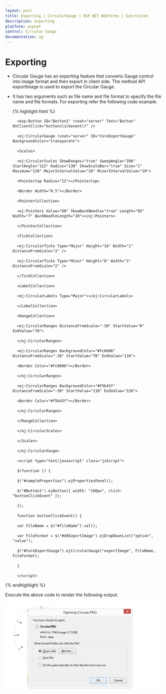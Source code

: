 ```yaml
---
layout: post
title: Exporting | CircularGauge | ASP.NET Webforms | Syncfusion
description: exporting
platform: aspnet
control: Circular Gauge
documentation: ug
---
```


# Exporting

* Circular Gauge has an exporting feature that converts Gauge control into image format and then export in client side. The method API exportImage is used to export the Circular Gauge. 
* It has two arguments such as file name and file format to specify the file name and file formats. For exporting refer the following code example.

  {% highlight html %}

        <asp:Button ID="Button1" runat="server" Text="Button" OnClientClick="buttonclickevent()" />

        <ej:CircularGauge runat="server" ID="CoreExportGauge" BackgroundColor="transparent">

        <Scales>

        <ej:CircularScales ShowRanges="true" SweepAngle="296" StartAngle="122" Radius="130" ShowScaleBar="true" Size="1" Maximum="120" MajorIntervalValue="20" MinorIntervalValue="10">

        <PointerCap Radius="12"></PointerCap>

        <Border Width="0.5"></Border>

        <PointerCollection>

        <ej:Pointers Value="60" ShowBackNeedle="true" Length="95" Width="7" BackNeedleLength="20"></ej:Pointers>

        </PointerCollection>

        <TickCollection>

        <ej:CircularTicks Type="Major" Height="16" Width="1" DistanceFromScale="2" />

        <ej:CircularTicks Type="Minor" Height="8" Width="1" DistanceFromScale="2" />

        </TickCollection>

        <LabelCollection>

        <ej:CircularLabels Type="Major"></ej:CircularLabels>

        </LabelCollection>

        <RangeCollection>

        <ej:CircularRanges DistanceFromScale="-30" StartValue="0" EndValue="70">

        </ej:CircularRanges>

        <ej:CircularRanges BackgroundColor="#fc0606" DistanceFromScale="-30" StartValue="70" EndValue="110">

        <Border Color="#fc0606"></Border>

        </ej:CircularRanges>

        <ej:CircularRanges BackgroundColor="#f5b43f" DistanceFromScale="-30" StartValue="110" EndValue="120">

        <Border Color="#f5b43f"></Border>

        </ej:CircularRanges>

        </RangeCollection>

        </ej:CircularScales>

        </Scales>

        </ej:CircularGauge>

        <script type="text/javascript" class="jsScript">

        $(function () {

        $("#sampleProperties").ejPropertiesPanel();

        $("#Button1").ejButton({ width: "100px", click: "buttonClickEvent" });

        });

        function buttonClickEvent() {

        var FileName = $("#fileName").val();

        var FileFormat = $("#ddExportImage").ejDropDownList("option", "value");

        $("#CoreExportGauge").ejCircularGauge("exportImage", FileName, FileFormat);

        }

        </script>
		
{% endhighlight %}

Execute the above code to render the following output.

 ![](Exporting_images/Exporting_img1.png) 



